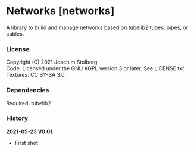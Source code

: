 # Networks [networks]

A library to build and manage networks based on tubelib2 tubes, pipes, or cables.


### License

Copyright (C) 2021 Joachim Stolberg  
Code: Licensed under the GNU AGPL version 3 or later. See LICENSE.txt  
Textures: CC BY-SA 3.0  


### Dependencies

Required: tubelib2


### History

**2021-05-23  V0.01**
- First shot
